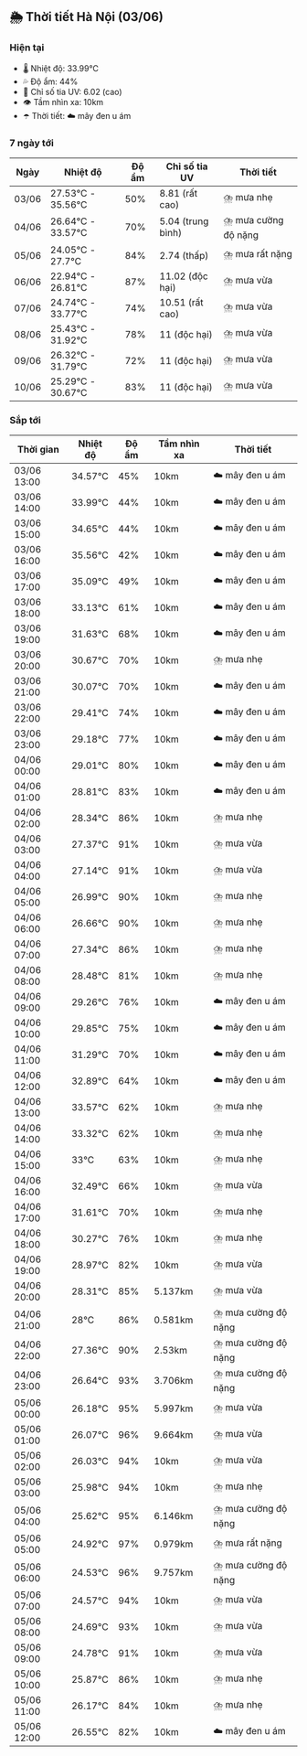 ## 🌦️ Thời tiết Hà Nội (03/06)

### Hiện tại

- 🌡️ Nhiệt độ: 33.99℃
- 💦 Độ ẩm: 44%
- 🌟 Chỉ số tia UV: 6.02 (cao)
- 👁️ Tầm nhìn xa: 10km
- ☂️ Thời tiết: ☁️ mây đen u ám

### 7 ngày tới

| Ngày | Nhiệt độ | Độ ẩm | Chỉ số tia UV | Thời tiết |
| --- | --- | --- | --- | --- |
| 03/06 | 27.53℃ - 35.56℃ | 50% | 8.81 (rất cao) | ⛈️ mưa nhẹ |
| 04/06 | 26.64℃ - 33.57℃ | 70% | 5.04 (trung bình) | ⛈️ mưa cường độ nặng |
| 05/06 | 24.05℃ - 27.7℃ | 84% | 2.74 (thấp) | ⛈️ mưa rất nặng |
| 06/06 | 22.94℃ - 26.81℃ | 87% | 11.02 (độc hại) | ⛈️ mưa vừa |
| 07/06 | 24.74℃ - 33.77℃ | 74% | 10.51 (rất cao) | ⛈️ mưa vừa |
| 08/06 | 25.43℃ - 31.92℃ | 78% | 11 (độc hại) | ⛈️ mưa vừa |
| 09/06 | 26.32℃ - 31.79℃ | 72% | 11 (độc hại) | ⛈️ mưa vừa |
| 10/06 | 25.29℃ - 30.67℃ | 83% | 11 (độc hại) | ⛈️ mưa vừa |

### Sắp tới

| Thời gian | Nhiệt độ | Độ ẩm | Tầm nhìn xa | Thời tiết |
| --- | --- | --- | --- | --- |
| 03/06 13:00 | 34.57℃ | 45% | 10km | ☁️ mây đen u ám |
| 03/06 14:00 | 33.99℃ | 44% | 10km | ☁️ mây đen u ám |
| 03/06 15:00 | 34.65℃ | 44% | 10km | ☁️ mây đen u ám |
| 03/06 16:00 | 35.56℃ | 42% | 10km | ☁️ mây đen u ám |
| 03/06 17:00 | 35.09℃ | 49% | 10km | ☁️ mây đen u ám |
| 03/06 18:00 | 33.13℃ | 61% | 10km | ☁️ mây đen u ám |
| 03/06 19:00 | 31.63℃ | 68% | 10km | ☁️ mây đen u ám |
| 03/06 20:00 | 30.67℃ | 70% | 10km | ⛈️ mưa nhẹ |
| 03/06 21:00 | 30.07℃ | 70% | 10km | ☁️ mây đen u ám |
| 03/06 22:00 | 29.41℃ | 74% | 10km | ☁️ mây đen u ám |
| 03/06 23:00 | 29.18℃ | 77% | 10km | ☁️ mây đen u ám |
| 04/06 00:00 | 29.01℃ | 80% | 10km | ☁️ mây đen u ám |
| 04/06 01:00 | 28.81℃ | 83% | 10km | ☁️ mây đen u ám |
| 04/06 02:00 | 28.34℃ | 86% | 10km | ⛈️ mưa nhẹ |
| 04/06 03:00 | 27.37℃ | 91% | 10km | ⛈️ mưa vừa |
| 04/06 04:00 | 27.14℃ | 91% | 10km | ⛈️ mưa vừa |
| 04/06 05:00 | 26.99℃ | 90% | 10km | ⛈️ mưa nhẹ |
| 04/06 06:00 | 26.66℃ | 90% | 10km | ⛈️ mưa nhẹ |
| 04/06 07:00 | 27.34℃ | 86% | 10km | ⛈️ mưa nhẹ |
| 04/06 08:00 | 28.48℃ | 81% | 10km | ⛈️ mưa nhẹ |
| 04/06 09:00 | 29.26℃ | 76% | 10km | ☁️ mây đen u ám |
| 04/06 10:00 | 29.85℃ | 75% | 10km | ☁️ mây đen u ám |
| 04/06 11:00 | 31.29℃ | 70% | 10km | ☁️ mây đen u ám |
| 04/06 12:00 | 32.89℃ | 64% | 10km | ☁️ mây đen u ám |
| 04/06 13:00 | 33.57℃ | 62% | 10km | ⛈️ mưa nhẹ |
| 04/06 14:00 | 33.32℃ | 62% | 10km | ⛈️ mưa nhẹ |
| 04/06 15:00 | 33℃ | 63% | 10km | ⛈️ mưa nhẹ |
| 04/06 16:00 | 32.49℃ | 66% | 10km | ⛈️ mưa vừa |
| 04/06 17:00 | 31.61℃ | 70% | 10km | ⛈️ mưa nhẹ |
| 04/06 18:00 | 30.27℃ | 76% | 10km | ⛈️ mưa nhẹ |
| 04/06 19:00 | 28.97℃ | 82% | 10km | ⛈️ mưa vừa |
| 04/06 20:00 | 28.31℃ | 85% | 5.137km | ⛈️ mưa vừa |
| 04/06 21:00 | 28℃ | 86% | 0.581km | ⛈️ mưa cường độ nặng |
| 04/06 22:00 | 27.36℃ | 90% | 2.53km | ⛈️ mưa cường độ nặng |
| 04/06 23:00 | 26.64℃ | 93% | 3.706km | ⛈️ mưa cường độ nặng |
| 05/06 00:00 | 26.18℃ | 95% | 5.997km | ⛈️ mưa vừa |
| 05/06 01:00 | 26.07℃ | 96% | 9.664km | ⛈️ mưa vừa |
| 05/06 02:00 | 26.03℃ | 94% | 10km | ⛈️ mưa vừa |
| 05/06 03:00 | 25.98℃ | 94% | 10km | ⛈️ mưa nhẹ |
| 05/06 04:00 | 25.62℃ | 95% | 6.146km | ⛈️ mưa cường độ nặng |
| 05/06 05:00 | 24.92℃ | 97% | 0.979km | ⛈️ mưa rất nặng |
| 05/06 06:00 | 24.53℃ | 96% | 9.757km | ⛈️ mưa cường độ nặng |
| 05/06 07:00 | 24.57℃ | 94% | 10km | ⛈️ mưa vừa |
| 05/06 08:00 | 24.69℃ | 93% | 10km | ⛈️ mưa vừa |
| 05/06 09:00 | 24.78℃ | 91% | 10km | ⛈️ mưa vừa |
| 05/06 10:00 | 25.87℃ | 86% | 10km | ⛈️ mưa nhẹ |
| 05/06 11:00 | 26.17℃ | 84% | 10km | ⛈️ mưa nhẹ |
| 05/06 12:00 | 26.55℃ | 82% | 10km | ☁️ mây đen u ám |
